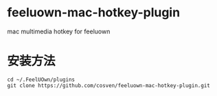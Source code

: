 # feeluown-mac-hotkey-plugin
mac multimedia hotkey for feeluown

# 安装方法

```
cd ~/.FeelUOwn/plugins
git clone https://github.com/cosven/feeluown-mac-hotkey-plugin.git
```
